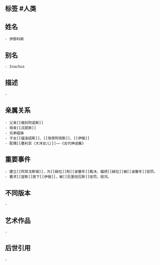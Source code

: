 ## 标签  #人类
## 姓名
	- 伊那科斯
## 别名
	- Inachus
## 描述
	-
## 亲属关系
	- 父亲[[俄刻阿诺斯]]
	- 母亲[[忒提斯]]
	- 兄弟姐妹
	- 子女[[福洛纽斯]]、[[埃癸阿琉斯]]、[[伊俄]]
	- 配偶[[墨利亚（大洋女儿）]]——《古代神话集》
## 重要事件
	- 建立[[阿耳戈斯城]]，为[[赫拉]]和[[波塞冬]]裁决，偏袒[[赫拉]]被[[波塞冬]]惩罚。
	- 要求[[宙斯]]放下[[伊俄]]，被[[厄里倪厄斯]]惩罚，投河。
## 不同版本
	-
## 艺术作品
	-
## 后世引用
	-

